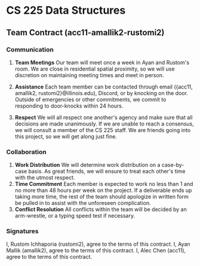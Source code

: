 # CS 225 Data Structures
## Team Contract (acc11-amallik2-rustomi2)

### Communication
1. **Team Meetings** Our team will meet once a week in Ayan and Rustom's room. 
We are close in residential spatial proximity, so we will use discretion on maintaining meeting times and meet in person. 

2. **Assistance** 
Each team member can be contacted through email ({acc11, amallik2, rustomi2}@illinois.edu), Discord, or by knocking on the door. 
Outside of emergencies or other commitments, we commit to responding to door-knocks within 24 hours.
3. **Respect** 
We will all respect one another's agency and make sure that all decisions are made unanimously. If we are unable to reach a consensus, we will consult a member of the CS 225 staff. We are friends going into this project, so we will get along just fine.

### Collaboration
1. **Work Distribution** 
We will determine work distribution on a case-by-case basis. As great friends, we will ensure to treat each other's time with the utmost respect. 
2. **Time Commitment** 
Each member is expected to work no less than 1 and no more than 48 hours per week on the project. 
If a deliverable ends up taking more time, the rest of the team should apologize in written form be pulled in to assist with the unforeseen complication.
3. **Conflict Resolution** 
All conflicts within the team will be decided by an arm-wrestle, or a typing speed test if necessary. 

### Signatures
I, Rustom Ichhaporia (rustomi2), agree to the terms of this contract.
I, Ayan Mallik (amallik2), agree to the terms of this contract.
I, Alec Chen (acc11), agree to the terms of this contract.
